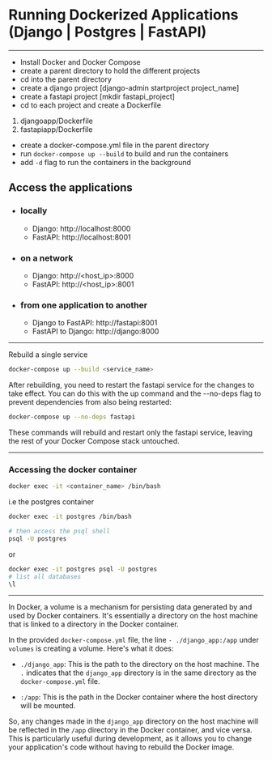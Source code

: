 # Running Dockerized Applications (Django | Postgres | FastAPI)

---

- Install Docker and Docker Compose
- create a parent directory to hold the different projects
- cd into the parent directory
- create a django project [django-admin startproject project_name]
- create a fastapi project [mkdir fastapi_project]
- cd to each project and create a Dockerfile

1. djangoapp/Dockerfile
2. fastapiapp/Dockerfile

- create a docker-compose.yml file in the parent directory
- run `docker-compose up --build` to build and run the containers
- add `-d` flag to run the containers in the background

## Access the applications

- ### locally
  - Django: http://localhost:8000
  - FastAPI: http://localhost:8001
- ### on a network

  - Django: http://<host_ip>:8000
  - FastAPI: http://<host_ip>:8001

- ### from one application to another
  - Django to FastAPI: http://fastapi:8001
  - FastAPI to Django: http://django:8000

---

Rebuild a single service

```bash
docker-compose up --build <service_name>
```

After rebuilding, you need to restart the fastapi service for the changes to take effect. You can do this with the up command and the --no-deps flag to prevent dependencies from also being restarted:

```bash
docker-compose up --no-deps fastapi
```

These commands will rebuild and restart only the fastapi service, leaving the rest of your Docker Compose stack untouched.

---

### Accessing the docker container

```bash
docker exec -it <container_name> /bin/bash
```

i.e the postgres container

```bash
docker exec -it postgres /bin/bash

# then access the psql shell
psql -U postgres
```

or

```bash
docker exec -it postgres psql -U postgres
# list all databases
\l
```

---

In Docker, a volume is a mechanism for persisting data generated by and used by Docker containers. It's essentially a directory on the host machine that is linked to a directory in the Docker container.

In the provided `docker-compose.yml` file, the line `- ./django_app:/app` under `volumes` is creating a volume. Here's what it does:

- `./django_app`: This is the path to the directory on the host machine. The `.` indicates that the `django_app` directory is in the same directory as the `docker-compose.yml` file.

- `:/app`: This is the path in the Docker container where the host directory will be mounted.

So, any changes made in the `django_app` directory on the host machine will be reflected in the `/app` directory in the Docker container, and vice versa. This is particularly useful during development, as it allows you to change your application's code without having to rebuild the Docker image.

